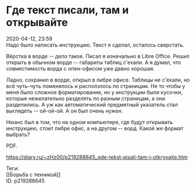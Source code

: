 Где текст писали, там и открывайте
===================================

   
 2020-04-12, 23:59   
  Надо было написать инструкцию. Текст я сделал, осталось сверстать.   
   
 Вёрстка в ворде -- дело такое. Писал я изначально в Libre Office. Решил открыть в обычном ворде -- габариты таблиц с'ехали. А я думал, что совместимость ворда с опен-офисом уже давно хорошая.   
   
 Ладно, сохранил в ворде, открыл в либре офисе. Таблицы не с'ехали, но всё чуть-чуть поменялось и расползлось по страницам. Не то чтобы у меня было сложное форматирование, но у инструкции были кусочки, которые нежелательно разделять по разным страницам, а они разделились. А уж как автоматический предметный указатель стал выглядеть -- ой-ой-ой. А он был очень нужен.   
   
 Нюанс был в том, что на одном компьютере, где будут открывать инструкцию, стоит либре офис, а на другом -- ворд. Какой же формат выбрать?   
   
 PDF.   
    
 <https://diary.ru/~zHz00/p219288645_gde-tekst-pisali-tam-i-otkryvajte.htm>   
   
 Теги:   
 [[Борьба с техникой]]   
 ID: p219288645